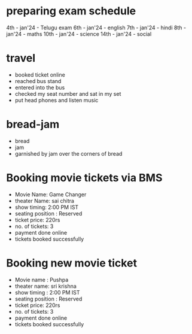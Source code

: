 # preparing exam schedule

4th - jan'24 - Telugu exam
6th - jan'24 - english
7th - jan'24 - hindi
8th - jan'24 - maths
10th - jan'24 - science
14th - jan'24 - social

# travel

* booked ticket online
* reached bus stand
* entered into the bus
* checked my seat number and sat in my set
* put head phones and listen music

# bread-jam
* bread
* jam
* garnished by jam over the corners of bread


# Booking movie tickets via BMS
* Movie Name: Game Changer
* theater Name: sai chitra
* show timing: 2:00 PM IST
* seating position : Reserved
* ticket price: 220rs
* no. of tickets: 3
* payment done online
* tickets booked successfully

# Booking new movie ticket
* Movie name : Pushpa
* theater name: sri krishna
* show timing : 2:00 PM IST
* seating position : Reserved
* ticket price: 220rs
* no. of tickets: 3
* payment done online
* tickets booked successfully
